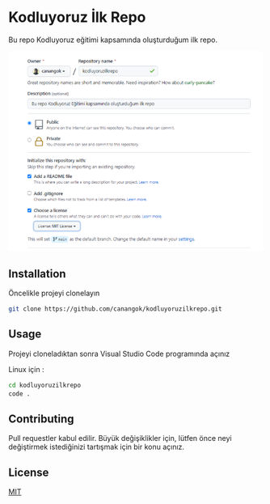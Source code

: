 # Kodluyoruz İlk Repo

Bu repo Kodluyoruz eğitimi kapsamında oluşturduğum ilk repo.

![repo](img/kodluyoruzRepo.PNG)


## Installation

Öncelikle projeyi clonelayın

```bash
git clone https://github.com/canangok/kodluyoruzilkrepo.git
```

## Usage

Projeyi cloneladıktan sonra Visual Studio Code programında açınız

Linux için :

```bash
cd kodluyoruzilkrepo
code .
```

## Contributing
Pull requestler kabul edilir. Büyük değişiklikler için, lütfen önce neyi değiştirmek istediğinizi tartışmak için bir konu açınız.

## License
[MIT](https://choosealicense.com/licenses/mit/)